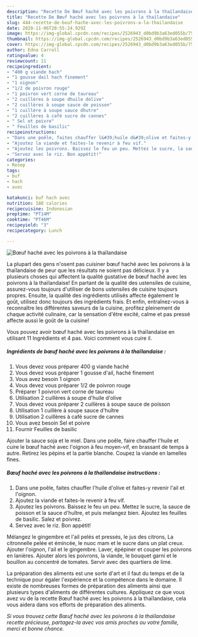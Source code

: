 ```yaml
---
description: "Recette De Bœuf haché avec les poivrons à la thaïlandaise"
title: "Recette De Bœuf haché avec les poivrons à la thaïlandaise"
slug: 444-recette-de-bouf-hache-avec-les-poivrons-a-la-thailandaise
date: 2020-11-06T20:55:24.929Z
image: https://img-global.cpcdn.com/recipes/2526943_d0bd9b3a63ed055b/751x532cq70/boeuf-hache-avec-les-poivrons-a-la-thailandaise-photo-principale-de-la-recette.jpg
thumbnail: https://img-global.cpcdn.com/recipes/2526943_d0bd9b3a63ed055b/751x532cq70/boeuf-hache-avec-les-poivrons-a-la-thailandaise-photo-principale-de-la-recette.jpg
cover: https://img-global.cpcdn.com/recipes/2526943_d0bd9b3a63ed055b/751x532cq70/boeuf-hache-avec-les-poivrons-a-la-thailandaise-photo-principale-de-la-recette.jpg
author: Edna Carroll
ratingvalue: 4
reviewcount: 11
recipeingredient:
- "400 g viande hach"
- "1 gousse dail hach finement"
- "1 oignon"
- "1/2 de poivron rouge"
- "1 poivron vert corne de taureau"
- "2 cuillères à soupe dhuile dolive"
- "2 cuillères à soupe sauce de poisson"
- "1 cuillère à soupe sauce dhutre"
- "2 cuillères à café sucre de cannes"
- " Sel et poivre"
- " Feuilles de basilic"
recipeinstructions:
- "Dans une poêle, faites chauffer l&#39;huile d&#39;olive et faites-y revenir l&#39;ail et l&#39;oignon."
- "Ajoutez la viande et faites-le revenir à feu vif."
- "Ajoutez les poivrons. Baissez le feu un peu. Mettez le sucre, la sauce de poisson et la sauce d&#39;huître, et puis melangez bien.  Ajoutez les feuilles de basilic. Salez et poivrez."
- "Servez avec le riz. Bon appétit!"
categories:
- Resep
tags:
- buf
- hach
- avec

katakunci: buf hach avec 
nutrition: 188 calories
recipecuisine: Indonesian
preptime: "PT14M"
cooktime: "PT46M"
recipeyield: "3"
recipecategory: Lunch

---
```



![Bœuf haché avec les poivrons à la thaïlandaise](https://img-global.cpcdn.com/recipes/2526943_d0bd9b3a63ed055b/751x532cq70/boeuf-hache-avec-les-poivrons-a-la-thailandaise-photo-principale-de-la-recette.jpg)

La plupart des gens n'osent pas cuisiner bœuf haché avec les poivrons à la thaïlandaise de peur que les résultats ne soient pas délicieux. Il y a plusieurs choses qui affectent la qualité gustative de bœuf haché avec les poivrons à la thaïlandaise! En partant de la qualité des ustensiles de cuisine, assurez-vous toujours d'utiliser de bons ustensiles de cuisine toujours propres. Ensuite, la qualité des ingrédients utilisés affecte également le goût, utilisez donc toujours des ingrédients frais. Et enfin, entraînez-vous à reconnaître les différentes saveurs de la cuisine, profitez pleinement de chaque activité culinaire, car la sensation d'être excité, calme et pas pressé affecte aussi le goût de la cuisine!

<!--inarticleads1-->

Vous pouvez avoir bœuf haché avec les poivrons à la thaïlandaise en utilisant 11 Ingrédients et 4 pas. Voici comment vous cuire il.

##### Ingrédients de bœuf haché avec les poivrons à la thaïlandaise :

1. Vous devez vous préparer 400 g viande haché
1. Vous devez vous préparer 1 gousse d&#39;ail, haché finement
1. Vous avez besoin 1 oignon
1. Vous devez vous préparer 1/2 de poivron rouge
1. Préparer 1 poivron vert corne de taureau
1. Utilisation 2 cuillères à soupe d&#39;huile d&#39;olive
1. Vous devez vous préparer 2 cuillères à soupe sauce de poisson
1. Utilisation 1 cuillère à soupe sauce d&#39;huître
1. Utilisation 2 cuillères à café sucre de cannes
1. Vous avez besoin  Sel et poivre
1. Fournir  Feuilles de basilic


Ajouter la sauce soja et le miel. Dans une poêle, faire chauffer l&#39;huile et cuire le bœuf haché avec l&#39;oignon à feu moyen-vif, en brassant de temps à autre. Retirez les pépins et la partie blanche. Coupez la viande en lamelles fines. 

<!--inarticleads2-->

##### Bœuf haché avec les poivrons à la thaïlandaise instructions :

1. Dans une poêle, faites chauffer l&#39;huile d&#39;olive et faites-y revenir l&#39;ail et l&#39;oignon.
1. Ajoutez la viande et faites-le revenir à feu vif.
1. Ajoutez les poivrons. Baissez le feu un peu. Mettez le sucre, la sauce de poisson et la sauce d&#39;huître, et puis melangez bien.  Ajoutez les feuilles de basilic. Salez et poivrez.
1. Servez avec le riz. Bon appétit!


Mélangez le gingembre et l&#39;ail pelés et pressés, le jus des citrons, La citronnelle pelée et émincée, le nuoc mam et le sucre dans un plat creux. Ajouter l&#39;oignon, l&#39;ail et le gingembre. Laver, épépiner et couper les poivrons en lanières. Ajouter alors les poivrons, la viande, le bouquet garni et le bouillon au concentré de tomates. Servir avec des quartiers de lime. 

<!--inarticleads1-->

<p>
La préparation des aliments est une sorte d'art et il faut du temps et de la technique pour égaler l'expérience et la compétence dans le domaine. Il existe de nombreuses formes de préparation des aliments ainsi que plusieurs types d'aliments de différentes cultures. Appliquez ce que vous avez vu de la recette Bœuf haché avec les poivrons à la thaïlandaise, cela vous aidera dans vos efforts de préparation des aliments.
</p>

<p>
<i>Si vous trouvez cette Bœuf haché avec les poivrons à la thaïlandaise recette précieuse, partagez-la avec vos amis proches ou votre famille, merci et bonne chance.</i>
</p>
